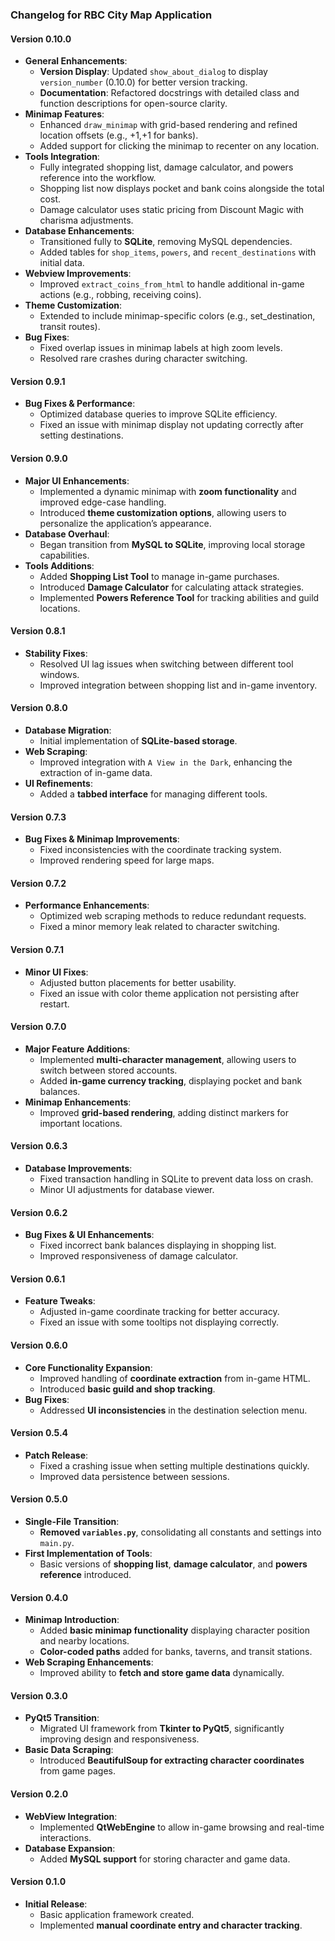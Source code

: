 ### Changelog for RBC City Map Application

#### Version 0.10.0
- **General Enhancements**:
  - **Version Display**: Updated `show_about_dialog` to display `version_number` (0.10.0) for better version tracking.
  - **Documentation**: Refactored docstrings with detailed class and function descriptions for open-source clarity.
- **Minimap Features**:
  - Enhanced `draw_minimap` with grid-based rendering and refined location offsets (e.g., +1,+1 for banks).
  - Added support for clicking the minimap to recenter on any location.
- **Tools Integration**:
  - Fully integrated shopping list, damage calculator, and powers reference into the workflow.
  - Shopping list now displays pocket and bank coins alongside the total cost.
  - Damage calculator uses static pricing from Discount Magic with charisma adjustments.
- **Database Enhancements**:
  - Transitioned fully to **SQLite**, removing MySQL dependencies.
  - Added tables for `shop_items`, `powers`, and `recent_destinations` with initial data.
- **Webview Improvements**:
  - Improved `extract_coins_from_html` to handle additional in-game actions (e.g., robbing, receiving coins).
- **Theme Customization**:
  - Extended to include minimap-specific colors (e.g., set_destination, transit routes).
- **Bug Fixes**:
  - Fixed overlap issues in minimap labels at high zoom levels.
  - Resolved rare crashes during character switching.

#### Version 0.9.1
- **Bug Fixes & Performance**:
  - Optimized database queries to improve SQLite efficiency.
  - Fixed an issue with minimap display not updating correctly after setting destinations.

#### Version 0.9.0
- **Major UI Enhancements**:
  - Implemented a dynamic minimap with **zoom functionality** and improved edge-case handling.
  - Introduced **theme customization options**, allowing users to personalize the application’s appearance.
- **Database Overhaul**:
  - Began transition from **MySQL to SQLite**, improving local storage capabilities.
- **Tools Additions**:
  - Added **Shopping List Tool** to manage in-game purchases.
  - Introduced **Damage Calculator** for calculating attack strategies.
  - Implemented **Powers Reference Tool** for tracking abilities and guild locations.

#### Version 0.8.1
- **Stability Fixes**:
  - Resolved UI lag issues when switching between different tool windows.
  - Improved integration between shopping list and in-game inventory.

#### Version 0.8.0
- **Database Migration**:
  - Initial implementation of **SQLite-based storage**.
- **Web Scraping**:
  - Improved integration with `A View in the Dark`, enhancing the extraction of in-game data.
- **UI Refinements**:
  - Added a **tabbed interface** for managing different tools.

#### Version 0.7.3
- **Bug Fixes & Minimap Improvements**:
  - Fixed inconsistencies with the coordinate tracking system.
  - Improved rendering speed for large maps.

#### Version 0.7.2
- **Performance Enhancements**:
  - Optimized web scraping methods to reduce redundant requests.
  - Fixed a minor memory leak related to character switching.

#### Version 0.7.1
- **Minor UI Fixes**:
  - Adjusted button placements for better usability.
  - Fixed an issue with color theme application not persisting after restart.

#### Version 0.7.0
- **Major Feature Additions**:
  - Implemented **multi-character management**, allowing users to switch between stored accounts.
  - Added **in-game currency tracking**, displaying pocket and bank balances.
- **Minimap Enhancements**:
  - Improved **grid-based rendering**, adding distinct markers for important locations.

#### Version 0.6.3
- **Database Improvements**:
  - Fixed transaction handling in SQLite to prevent data loss on crash.
  - Minor UI adjustments for database viewer.

#### Version 0.6.2
- **Bug Fixes & UI Enhancements**:
  - Fixed incorrect bank balances displaying in shopping list.
  - Improved responsiveness of damage calculator.

#### Version 0.6.1
- **Feature Tweaks**:
  - Adjusted in-game coordinate tracking for better accuracy.
  - Fixed an issue with some tooltips not displaying correctly.

#### Version 0.6.0
- **Core Functionality Expansion**:
  - Improved handling of **coordinate extraction** from in-game HTML.
  - Introduced **basic guild and shop tracking**.
- **Bug Fixes**:
  - Addressed **UI inconsistencies** in the destination selection menu.

#### Version 0.5.4
- **Patch Release**:
  - Fixed a crashing issue when setting multiple destinations quickly.
  - Improved data persistence between sessions.

#### Version 0.5.0
- **Single-File Transition**:
  - **Removed `variables.py`**, consolidating all constants and settings into `main.py`.
- **First Implementation of Tools**:
  - Basic versions of **shopping list**, **damage calculator**, and **powers reference** introduced.

#### Version 0.4.0
- **Minimap Introduction**:
  - Added **basic minimap functionality** displaying character position and nearby locations.
  - **Color-coded paths** added for banks, taverns, and transit stations.
- **Web Scraping Enhancements**:
  - Improved ability to **fetch and store game data** dynamically.

#### Version 0.3.0
- **PyQt5 Transition**:
  - Migrated UI framework from **Tkinter to PyQt5**, significantly improving design and responsiveness.
- **Basic Data Scraping**:
  - Introduced **BeautifulSoup for extracting character coordinates** from game pages.

#### Version 0.2.0
- **WebView Integration**:
  - Implemented **QtWebEngine** to allow in-game browsing and real-time interactions.
- **Database Expansion**:
  - Added **MySQL support** for storing character and game data.

#### Version 0.1.0
- **Initial Release**:
  - Basic application framework created.
  - Implemented **manual coordinate entry and character tracking**.

